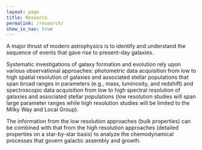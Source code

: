 ```yaml
---
layout: page
title: Research
permalink: /research/
show_in_nav: true
---
```



A major thrust of modern astrophysics is to identify and understand the sequence of events that gave rise to present-day galaxies.  

Systematic investigations of galaxy formation and evolution rely upon various observational approaches: photometric data acquisition from low to high spatial 
resolution of galaxies and associated stellar populations that span broad ranges in parameters (e.g., mass, luminosity, and redshift) and spectroscopic data 
acquisition from low to high spectral resolution of galaxies and associated stellar populations (low resolution studies will span large parameter ranges while 
high resolution studies will be limited to the Milky Way and Local Group).  

The information from the low resolution approaches (bulk properties) can be combined with that from the high resolution approaches (detailed properties on a 
star-by-star basis) to analyze the chemodynamical processes that govern galactic assembly and growth. 

 
